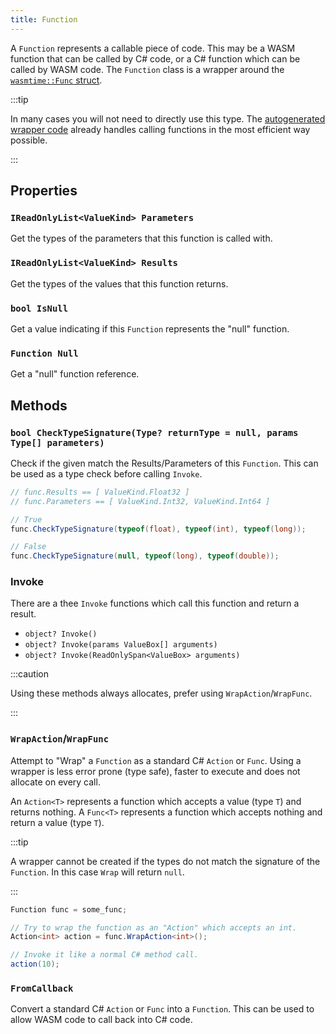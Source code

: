 ```yaml
---
title: Function
---
```


A `Function` represents a callable piece of code. This may be a WASM function that can be called by C# code, or a C# function which can be called by WASM code. The `Function` class is a wrapper around the [`wasmtime::Func` struct](https://docs.rs/wasmtime/latest/wasmtime/struct.Func.html).

:::tip

In many cases you will not need to directly use this type. The [autogenerated wrapper code](../codegeneration.md) already handles calling functions in the most efficient way possible.

:::

## Properties

### `IReadOnlyList<ValueKind> Parameters`

Get the types of the parameters that this function is called with.

### `IReadOnlyList<ValueKind> Results`

Get the types of the values that this function returns.

### `bool IsNull`

Get a value indicating if this `Function` represents the "null" function.

### `Function Null`

Get a "null" function reference.

## Methods

### `bool CheckTypeSignature(Type? returnType = null, params Type[] parameters)`

Check if the given match the Results/Parameters of this `Function`. This can be used as a type check before calling `Invoke`.

```csharp
// func.Results == [ ValueKind.Float32 ]
// func.Parameters == [ ValueKind.Int32, ValueKind.Int64 ]

// True
func.CheckTypeSignature(typeof(float), typeof(int), typeof(long));

// False
func.CheckTypeSignature(null, typeof(long), typeof(double));
```

### Invoke

There are a thee `Invoke` functions which call this function and return a result.

 - `object? Invoke()`
 - `object? Invoke(params ValueBox[] arguments)`
 - `object? Invoke(ReadOnlySpan<ValueBox> arguments)`

:::caution

Using these methods always allocates, prefer using `WrapAction`/`WrapFunc`.

:::

### `WrapAction`/`WrapFunc`

Attempt to "Wrap" a `Function` as a standard C# `Action` or `Func`. Using a wrapper is less error prone (type safe), faster to execute and does not allocate on every call.

An `Action<T>` represents a function which accepts a value (type `T`) and returns nothing. A `Func<T>` represents a function which accepts nothing and return a value (type `T`).

:::tip

A wrapper cannot be created if the types do not match the signature of the `Function`. In this case `Wrap` will return `null`.

:::

```csharp
Function func = some_func;

// Try to wrap the function as an "Action" which accepts an int.
Action<int> action = func.WrapAction<int>();

// Invoke it like a normal C# method call.
action(10);
```

### `FromCallback`

Convert a standard C# `Action` or `Func` into a `Function`. This can be used to allow WASM code to call back into C# code.